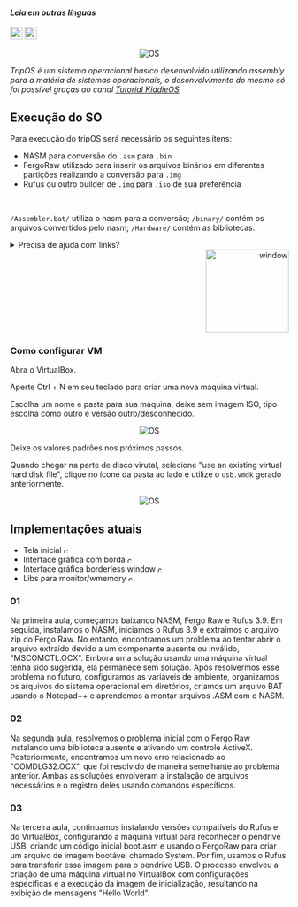 #### _Leia em outras línguas_

<kbd>[<img title="Inglês" alt="Inglês" src="https://i.imgur.com/K0sBZSD.png" width="22">](/README.md)</kbd>
<kbd>[<img title="Português" alt="Português brasileiro" src="https://i.imgur.com/MZMUUJ6.png" width="22">](README-PTBR.md)</kbd>

<p align="center">
  <img src="https://i.imgur.com/xnhjM7o.gif" alt="OS" />
</p>

_TripOS é um sistema operacional basico desenvolvido utilizando assembly para a matéria de sistemas operacionais, o desenvolvimento do mesmo só foi possível graças ao canal [Tutorial KiddieOS](https://www.youtube.com/watch?v=Jws7BHrts6g&list=PLsoiO2Be-2z8BfsSkspJfDiuKeC9-LSca&index=2)._

## Execução do SO

Para execução do tripOS será necessário os seguintes itens:
- NASM para conversão do `.asm` para `.bin`
- FergoRaw utilizado para inserir os arquivos binários em diferentes partições realizando a conversão para `.img`
- Rufus ou outro builder de `.img` para `.iso` de sua preferência
<br>

`/Assembler.bat/` utiliza o nasm para a conversão;
`/binary/` contém os arquivos convertidos pelo nasm;
`/Hardware/` contém as bibliotecas.
<details>
<summary>Precisa de ajuda com links?</summary>
<tr>
  <td>Link para NASM: <a href="https://www.nasm.us/index.php"><img alt="NASM" src="https://www.nasm.us/images/nasm.png" width="25"></a></td>
  <td>Link para RUFUS: <a href="https://rufus.ie/pt_BR/"><img alt="Rufus" src="https://rufus.ie/pics/rufus-128.png" width="25"></a></td>
  <td>Link para FERGORAW: <a href="https://www.fergonez.net/softwares/fraw"><img alt="Fergoraw" src="https://images.gofreedownload.net/hardware-floppy-34989.jpg" width="25"></a></td>
</tr>
</details>
<div align="right">
  <img src="https://i.imgur.com/9f0AnpO.gif" alt="window" width="150">
</div>

### Como configurar VM

Abra o VirtualBox.

Aperte Ctrl + N em seu teclado para criar uma nova máquina virtual.

Escolha um nome e pasta para sua máquina, deixe sem imagem ISO, tipo escolha como outro e versão outro/desconhecido.

<p align="center">
  <img src="https://i.imgur.com/19b1kej.png" alt="OS" />
</p>

Deixe os valores padrões nos próximos passos.

Quando chegar na parte de disco virutal, selecione "use an existing virtual hard disk file", clique no ícone da pasta ao lado e utilize o `usb.vmdk` gerado anteriormente.

<p align="center">
  <img src="https://i.imgur.com/gklLM5i.png" alt="OS" />
</p>

## Implementações atuais

- Tela inicial <a><img alt="checked" src="https://cdn3.emoji.gg/emojis/4562_AlienPls.gif" width="12"></a>
- Interface gráfica com borda <a><img alt="checked" src="https://cdn3.emoji.gg/emojis/4562_AlienPls.gif" width="12"></a>
- Interface gráfica borderless window <a><img alt="checked" src="https://cdn3.emoji.gg/emojis/4562_AlienPls.gif" width="12"></a>
- Libs para monitor/wmemory <a><img alt="checked" src="https://cdn3.emoji.gg/emojis/4562_AlienPls.gif" width="12"></a>

### 01
Na primeira aula, começamos baixando NASM, Fergo Raw e Rufus 3.9. Em seguida, instalamos o NASM, iniciamos o Rufus 3.9 e extraímos o arquivo zip do Fergo Raw. No entanto, encontramos um problema ao tentar abrir o arquivo extraído devido a um componente ausente ou inválido, "MSCOMCTL.OCX". Embora uma solução usando uma máquina virtual tenha sido sugerida, ela permanece sem solução. Após resolvermos esse problema no futuro, configuramos as variáveis de ambiente, organizamos os arquivos do sistema operacional em diretórios, criamos um arquivo BAT usando o Notepad++ e aprendemos a montar arquivos .ASM com o NASM.

### 02
Na segunda aula, resolvemos o problema inicial com o Fergo Raw instalando uma biblioteca ausente e ativando um controle ActiveX. Posteriormente, encontramos um novo erro relacionado ao "COMDLG32.OCX", que foi resolvido de maneira semelhante ao problema anterior. Ambas as soluções envolveram a instalação de arquivos necessários e o registro deles usando comandos específicos.

### 03
Na terceira aula, continuamos instalando versões compatíveis do Rufus e do VirtualBox, configurando a máquina virtual para reconhecer o pendrive USB, criando um código inicial boot.asm e usando o FergoRaw para criar um arquivo de imagem bootável chamado System. Por fim, usamos o Rufus para transferir essa imagem para o pendrive USB. O processo envolveu a criação de uma máquina virtual no VirtualBox com configurações específicas e a execução da imagem de inicialização, resultando na exibição de mensagens "Hello World".
